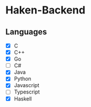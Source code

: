 # Haken-Backend

## Languages

- [x] C
- [x] C++
- [x] Go
- [ ] C#
- [x] Java
- [x] Python
- [x] Javascript
- [ ] Typescript
- [x] Haskell
